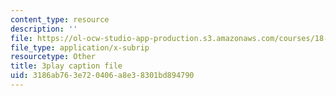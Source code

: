 ```yaml
---
content_type: resource
description: ''
file: https://ol-ocw-studio-app-production.s3.amazonaws.com/courses/18-06sc-linear-algebra-fall-2011/3186ab763e720406a8e38301bd894790_23LLB9mNJvc.srt
file_type: application/x-subrip
resourcetype: Other
title: 3play caption file
uid: 3186ab76-3e72-0406-a8e3-8301bd894790
---
```

